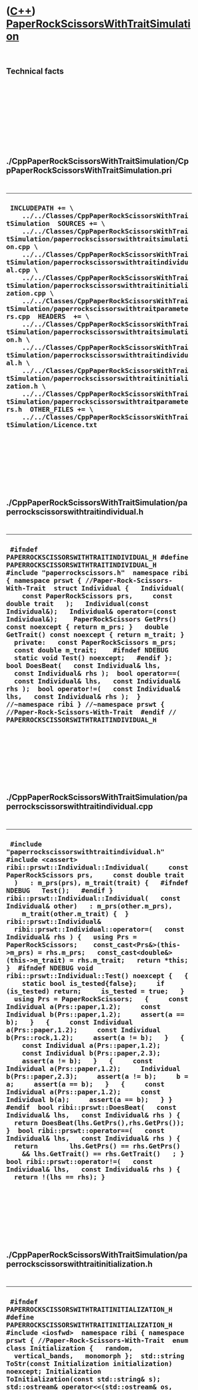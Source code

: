 



 

 

 

 

 

([C++](Cpp.md)) [PaperRockScissorsWithTraitSimulation](CppPaperRockScissorsWithTraitSimulation.md)
====================================================================================================

 

Technical facts
---------------

 

 

 

 

 

 

./CppPaperRockScissorsWithTraitSimulation/CppPaperRockScissorsWithTraitSimulation.pri
-------------------------------------------------------------------------------------

 

  ----------------------------------------------------------------------------------------------------------------------------------------------------------------------------------------------------------------------------------------------------------------------------------------------------------------------------------------------------------------------------------------------------------------------------------------------------------------------------------------------------------------------------------------------------------------------------------------------------------------------------------------------------------------------------------------------------------------------------------------------------------------------------------------------------------------------------------------------------------------------------------------------------------------------------------------------------------------------------------------------------------------------------------------
  ` INCLUDEPATH += \     ../../Classes/CppPaperRockScissorsWithTraitSimulation  SOURCES += \     ../../Classes/CppPaperRockScissorsWithTraitSimulation/paperrockscissorswithtraitsimulation.cpp \     ../../Classes/CppPaperRockScissorsWithTraitSimulation/paperrockscissorswithtraitindividual.cpp \     ../../Classes/CppPaperRockScissorsWithTraitSimulation/paperrockscissorswithtraitinitialization.cpp \     ../../Classes/CppPaperRockScissorsWithTraitSimulation/paperrockscissorswithtraitparameters.cpp  HEADERS  += \     ../../Classes/CppPaperRockScissorsWithTraitSimulation/paperrockscissorswithtraitsimulation.h \     ../../Classes/CppPaperRockScissorsWithTraitSimulation/paperrockscissorswithtraitindividual.h \     ../../Classes/CppPaperRockScissorsWithTraitSimulation/paperrockscissorswithtraitinitialization.h \     ../../Classes/CppPaperRockScissorsWithTraitSimulation/paperrockscissorswithtraitparameters.h  OTHER_FILES += \     ../../Classes/CppPaperRockScissorsWithTraitSimulation/Licence.txt`
  ----------------------------------------------------------------------------------------------------------------------------------------------------------------------------------------------------------------------------------------------------------------------------------------------------------------------------------------------------------------------------------------------------------------------------------------------------------------------------------------------------------------------------------------------------------------------------------------------------------------------------------------------------------------------------------------------------------------------------------------------------------------------------------------------------------------------------------------------------------------------------------------------------------------------------------------------------------------------------------------------------------------------------------------

 

 

 

 

 

./CppPaperRockScissorsWithTraitSimulation/paperrockscissorswithtraitindividual.h
--------------------------------------------------------------------------------

 

  -------------------------------------------------------------------------------------------------------------------------------------------------------------------------------------------------------------------------------------------------------------------------------------------------------------------------------------------------------------------------------------------------------------------------------------------------------------------------------------------------------------------------------------------------------------------------------------------------------------------------------------------------------------------------------------------------------------------------------------------------------------------------------------------------------------------------------------------------------------------------------------------------------------------------------------------------------------------------------------------
  ` #ifndef PAPERROCKSCISSORSWITHTRAITINDIVIDUAL_H #define PAPERROCKSCISSORSWITHTRAITINDIVIDUAL_H  #include "paperrockscissors.h"  namespace ribi { namespace prswt { //Paper-Rock-Scissors-With-Trait  struct Individual {   Individual(     const PaperRockScissors prs,     const double trait   );   Individual(const Individual&);   Individual& operator=(const Individual&);    PaperRockScissors GetPrs() const noexcept { return m_prs; }   double GetTrait() const noexcept { return m_trait; }    private:   const PaperRockScissors m_prs;   const double m_trait;    #ifndef NDEBUG   static void Test() noexcept;   #endif };  bool DoesBeat(   const Individual& lhs,   const Individual& rhs );  bool operator==(   const Individual& lhs,   const Individual& rhs );  bool operator!=(   const Individual& lhs,   const Individual& rhs );  } //~namespace ribi } //~namespace prswt { //Paper-Rock-Scissors-With-Trait  #endif // PAPERROCKSCISSORSWITHTRAITINDIVIDUAL_H`
  -------------------------------------------------------------------------------------------------------------------------------------------------------------------------------------------------------------------------------------------------------------------------------------------------------------------------------------------------------------------------------------------------------------------------------------------------------------------------------------------------------------------------------------------------------------------------------------------------------------------------------------------------------------------------------------------------------------------------------------------------------------------------------------------------------------------------------------------------------------------------------------------------------------------------------------------------------------------------------------------

 

 

 

 

 

./CppPaperRockScissorsWithTraitSimulation/paperrockscissorswithtraitindividual.cpp
----------------------------------------------------------------------------------

 

  ----------------------------------------------------------------------------------------------------------------------------------------------------------------------------------------------------------------------------------------------------------------------------------------------------------------------------------------------------------------------------------------------------------------------------------------------------------------------------------------------------------------------------------------------------------------------------------------------------------------------------------------------------------------------------------------------------------------------------------------------------------------------------------------------------------------------------------------------------------------------------------------------------------------------------------------------------------------------------------------------------------------------------------------------------------------------------------------------------------------------------------------------------------------------------------------------------------------------------------------------------------------------------------------------------------------------------------------------------------------------------------------------------------------------------------------------------------------------------------------------------------------------------------------------------------------------------------------------------------------------------------------------------------------------------------------------------------------------------------------------------------------------------------------------------------------------------------------
  ` #include "paperrockscissorswithtraitindividual.h"  #include <cassert>  ribi::prswt::Individual::Individual(     const PaperRockScissors prs,     const double trait   )   : m_prs(prs), m_trait(trait) {   #ifndef NDEBUG   Test();   #endif }  ribi::prswt::Individual::Individual(   const Individual& other)   : m_prs(other.m_prs),     m_trait(other.m_trait) {  }  ribi::prswt::Individual&   ribi::prswt::Individual::operator=(   const Individual& rhs ) {   using Prs = PaperRockScissors;    const_cast<Prs&>(this->m_prs) = rhs.m_prs;   const_cast<double&>(this->m_trait) = rhs.m_trait;   return *this; }  #ifndef NDEBUG void ribi::prswt::Individual::Test() noexcept {   {     static bool is_tested{false};     if (is_tested) return;     is_tested = true;   }   using Prs = PaperRockScissors;   {     const Individual a(Prs::paper,1.2);     const Individual b(Prs::paper,1.2);     assert(a == b);   }   {     const Individual a(Prs::paper,1.2);     const Individual b(Prs::rock,1.2);     assert(a != b);   }   {     const Individual a(Prs::paper,1.2);     const Individual b(Prs::paper,2.3);     assert(a != b);   }   {     const Individual a(Prs::paper,1.2);     Individual b(Prs::paper,2.3);     assert(a != b);     b = a;     assert(a == b);   }   {     const Individual a(Prs::paper,1.2);     const Individual b(a);     assert(a == b);   } } #endif  bool ribi::prswt::DoesBeat(   const Individual& lhs,   const Individual& rhs ) {   return DoesBeat(lhs.GetPrs(),rhs.GetPrs()); }  bool ribi::prswt::operator==(   const Individual& lhs,   const Individual& rhs ) {   return        lhs.GetPrs() == rhs.GetPrs()     && lhs.GetTrait() == rhs.GetTrait()   ; }  bool ribi::prswt::operator!=(   const Individual& lhs,   const Individual& rhs ) {   return !(lhs == rhs); }`
  ----------------------------------------------------------------------------------------------------------------------------------------------------------------------------------------------------------------------------------------------------------------------------------------------------------------------------------------------------------------------------------------------------------------------------------------------------------------------------------------------------------------------------------------------------------------------------------------------------------------------------------------------------------------------------------------------------------------------------------------------------------------------------------------------------------------------------------------------------------------------------------------------------------------------------------------------------------------------------------------------------------------------------------------------------------------------------------------------------------------------------------------------------------------------------------------------------------------------------------------------------------------------------------------------------------------------------------------------------------------------------------------------------------------------------------------------------------------------------------------------------------------------------------------------------------------------------------------------------------------------------------------------------------------------------------------------------------------------------------------------------------------------------------------------------------------------------------------

 

 

 

 

 

./CppPaperRockScissorsWithTraitSimulation/paperrockscissorswithtraitinitialization.h
------------------------------------------------------------------------------------

 

  ---------------------------------------------------------------------------------------------------------------------------------------------------------------------------------------------------------------------------------------------------------------------------------------------------------------------------------------------------------------------------------------------------------------------------------------------------------------------------------------------------------------------------------------------------------------------------------------------------------------------------------------------------------------------------------------------------------------------------------------------------------------
  ` #ifndef PAPERROCKSCISSORSWITHTRAITINITIALIZATION_H #define PAPERROCKSCISSORSWITHTRAITINITIALIZATION_H  #include <iosfwd>  namespace ribi { namespace prswt { //Paper-Rock-Scissors-With-Trait  enum class Initialization {   random,   vertical_bands,   monomorph };  std::string ToStr(const Initialization initialization) noexcept; Initialization ToInitialization(const std::string& s);  std::ostream& operator<<(std::ostream& os, const Initialization initialization); std::istream& operator>>(std::istream& is, Initialization& initialization);  #ifndef NDEBUG void TestInitialization() noexcept; #endif  } //~namespace prswt { //Paper-Rock-Scissors-With-Trait } //~namespace ribi  #endif // PAPERROCKSCISSORSWITHTRAITINITIALIZATION_H`
  ---------------------------------------------------------------------------------------------------------------------------------------------------------------------------------------------------------------------------------------------------------------------------------------------------------------------------------------------------------------------------------------------------------------------------------------------------------------------------------------------------------------------------------------------------------------------------------------------------------------------------------------------------------------------------------------------------------------------------------------------------------------

 

 

 

 

 

./CppPaperRockScissorsWithTraitSimulation/paperrockscissorswithtraitinitialization.cpp
--------------------------------------------------------------------------------------

 

  ----------------------------------------------------------------------------------------------------------------------------------------------------------------------------------------------------------------------------------------------------------------------------------------------------------------------------------------------------------------------------------------------------------------------------------------------------------------------------------------------------------------------------------------------------------------------------------------------------------------------------------------------------------------------------------------------------------------------------------------------------------------------------------------------------------------------------------------------------------------------------------------------------------------------------------------------------------------------------------------------------------------------------------------------------------------------------------------------------------------------------------------------------------------------------------------------------------------------------------------------------------------------------------------------------------------------------------------------------------------------------------------------------------------------------------------------------------------------------------------------------------------------------------------------------------------------------------------------------------------------------------------------------------------------------------------------------------------------------------------------------------------------------------------------------------------------------------------------------------------------------------------------------------------------------------------------------------------------------------------------------------------------------------------------------------------------------------------------------------------------------------------------------------------------------------------------------------------------------------------------------------------------------
  ` #include "paperrockscissorswithtraitinitialization.h"  #include <cassert> #include <fstream> #include <iostream> #include <stdexcept>  #include "fileio.h"  #ifndef NDEBUG void ribi::prswt::TestInitialization() noexcept {   {     static bool is_tested{false};     if (is_tested) return;     is_tested = true;   }   const auto all = {     Initialization::random,     Initialization::vertical_bands,     Initialization::monomorph   };    //ToStr   {     for (const auto i: all)     {       const std::string s = ToStr(i);       const auto j = ToInitialization(s);       const std::string t = ToStr(j);       assert(i == j);       assert(s == t);     }   }   //File I/O   {     for (const auto i: all)     {       const std::string filename = ribi::fileio::FileIo().GetTempFileName(".txt");       //Write to file       {         std::ofstream f(filename);         f << i;       }       //Read from file       std::ifstream f(filename);       Initialization j{Initialization::random};       f >> j;       assert(i == j);       ribi::fileio::FileIo().DeleteFile(filename);     }   } } #endif  std::string ribi::prswt::ToStr(const Initialization initialization) noexcept {   switch (initialization)   {     case Initialization::random: return "random";     case Initialization::vertical_bands: return "vertical_bands";     case Initialization::monomorph: return "monomorph";     default: assert(!"Should not get here");   }   assert(!"Should not get here");   throw std::logic_error("ribi::prswt::ToStr: unknown value of initialization"); }  ribi::prswt::Initialization ribi::prswt::ToInitialization(const std::string& s) {   if (s == "random") return Initialization::random;   if (s == "vertical_bands") return Initialization::vertical_bands;   if (s == "monomorph") return Initialization::monomorph;   throw std::logic_error("ribi::prswt::ToInitialization: unknown s"); }   std::ostream& ribi::prswt::operator<<(std::ostream& os, const Initialization initialization) {   os << ToStr(initialization);   return os; }  std::istream& ribi::prswt::operator>>(std::istream& is, Initialization& initialization) {   std::string s;   is >> s;   initialization = ToInitialization(s);   return is; }`
  ----------------------------------------------------------------------------------------------------------------------------------------------------------------------------------------------------------------------------------------------------------------------------------------------------------------------------------------------------------------------------------------------------------------------------------------------------------------------------------------------------------------------------------------------------------------------------------------------------------------------------------------------------------------------------------------------------------------------------------------------------------------------------------------------------------------------------------------------------------------------------------------------------------------------------------------------------------------------------------------------------------------------------------------------------------------------------------------------------------------------------------------------------------------------------------------------------------------------------------------------------------------------------------------------------------------------------------------------------------------------------------------------------------------------------------------------------------------------------------------------------------------------------------------------------------------------------------------------------------------------------------------------------------------------------------------------------------------------------------------------------------------------------------------------------------------------------------------------------------------------------------------------------------------------------------------------------------------------------------------------------------------------------------------------------------------------------------------------------------------------------------------------------------------------------------------------------------------------------------------------------------------------------

 

 

 

 

 

./CppPaperRockScissorsWithTraitSimulation/paperrockscissorswithtraitparameters.h
--------------------------------------------------------------------------------

 

  -------------------------------------------------------------------------------------------------------------------------------------------------------------------------------------------------------------------------------------------------------------------------------------------------------------------------------------------------------------------------------------------------------------------------------------------------------------------------------------------------------------------------------------------------------------------------------------------------------------------------------------------------------------------------------------------------------------------------------------------------------------------------------------------------------------------------------------------------------------------------------------------------------------------------------------------------------------------------------------------------------------------------------------------------------------------------------------------------------------------------------------------------------------------------------------------------------------------------------------------------------------------------------------------------------------------------------------------------------------------------------------------------------------------------------
  ` #ifndef PAPERROCKSCISSORSWITHTRAITPARAMETERS_H #define PAPERROCKSCISSORSWITHTRAITPARAMETERS_H  #include "paperrockscissorswithtraitinitialization.h"  namespace ribi { namespace prswt { //Paper-Rock-Scissors-With-Trait  struct Parameters {   Parameters(     const int width,     const int height,     const Initialization initialization,     const int rng_seed   );   int GetHeight() const noexcept { return m_height; }   Initialization GetInitialization() const noexcept { return m_initialization; }   int GetRngSeed() const noexcept { return m_rng_seed; }   int GetWidth() const noexcept { return m_width; }    void SetHeight(const int height);   void SetInitialization(const Initialization initialization) noexcept;   void SetRngSeed(const int rng_seed) noexcept;   void SetWidth(const int width);    private:   int m_width;   int m_height;   Initialization m_initialization;   int m_rng_seed;    #ifndef NDEBUG   static void Test() noexcept;   #endif };  std::ostream& operator<<(std::ostream& os, const Parameters& parameters); std::istream& operator>>(std::istream& is, Parameters& parameters); bool operator==(const Parameters& lhs, const Parameters& rhs) noexcept; bool operator!=(const Parameters& lhs, const Parameters& rhs) noexcept;  } //~namespace prswt { //Paper-Rock-Scissors-With-Trait } //~namespace ribi  #endif // PAPERROCKSCISSORSWITHTRAITPARAMETERS_H`
  -------------------------------------------------------------------------------------------------------------------------------------------------------------------------------------------------------------------------------------------------------------------------------------------------------------------------------------------------------------------------------------------------------------------------------------------------------------------------------------------------------------------------------------------------------------------------------------------------------------------------------------------------------------------------------------------------------------------------------------------------------------------------------------------------------------------------------------------------------------------------------------------------------------------------------------------------------------------------------------------------------------------------------------------------------------------------------------------------------------------------------------------------------------------------------------------------------------------------------------------------------------------------------------------------------------------------------------------------------------------------------------------------------------------------------

 

 

 

 

 

./CppPaperRockScissorsWithTraitSimulation/paperrockscissorswithtraitparameters.cpp
----------------------------------------------------------------------------------

 

  --------------------------------------------------------------------------------------------------------------------------------------------------------------------------------------------------------------------------------------------------------------------------------------------------------------------------------------------------------------------------------------------------------------------------------------------------------------------------------------------------------------------------------------------------------------------------------------------------------------------------------------------------------------------------------------------------------------------------------------------------------------------------------------------------------------------------------------------------------------------------------------------------------------------------------------------------------------------------------------------------------------------------------------------------------------------------------------------------------------------------------------------------------------------------------------------------------------------------------------------------------------------------------------------------------------------------------------------------------------------------------------------------------------------------------------------------------------------------------------------------------------------------------------------------------------------------------------------------------------------------------------------------------------------------------------------------------------------------------------------------------------------------------------------------------------------------------------------------------------------------------------------------------------------------------------------------------------------------------------------------------------------------------------------------------------------------------------------------------------------------------------------------------------------------------------------------------------------------------------------------------------------------------------------------------------------------------------------------------------------------------------------------------------------------------------------------------------------------------------------------------------------------------------------------------------------------------------------------------------------------------------------------------------------------------------------------------------------------------------------------------------------------------------------------------------------------------------------------------------------------------------------------------------------------------------------------------------------------------------------------------------------------------------------------------------------------------------------------------------------------------------------------------------------------------------------------------------------------------------------------------------------------------------------------------------------------------------------------------------------------------------------------------------------------------------------------------------------------------------------------------------------------------------------------------------------------------------------------------------------------------------------------------------------------------------------------------------------------------------------------------------------------------------------------------------------------------------------------------------------------------------------------------------------------------------------------------------------------------------------------------------------------------------------------------------------
  ` #include "paperrockscissorswithtraitparameters.h"  #include <cassert> #include <fstream> #include <iostream> #include <stdexcept> #include "fileio.h"  ribi::prswt::Parameters::Parameters(   const int width,   const int height,   const Initialization initialization,   const int rng_seed ) : m_width{width},     m_height{height},     m_initialization{initialization},     m_rng_seed{rng_seed} {   #ifndef NDEBUG   Test();   #endif }  void ribi::prswt::Parameters::SetHeight(const int height) {   if (height < 1) throw std::logic_error("ribi::prswt::Parameters::SetHeight: invalid height");   assert(height > 0);   m_height = height; }  void ribi::prswt::Parameters::SetInitialization(const Initialization initialization) noexcept {   m_initialization = initialization; }  void ribi::prswt::Parameters::SetRngSeed(const int rng_seed) noexcept {   m_rng_seed = rng_seed; }  void ribi::prswt::Parameters::SetWidth(const int width) {   if (width < 1) throw std::logic_error("ribi::prswt::Parameters::SetWidth: invalid width");   assert(width > 0);   m_width = width; }    #ifndef NDEBUG void ribi::prswt::Parameters::Test() noexcept {   {     static bool is_tested{false};     if (is_tested) return;     is_tested = true;   }   {     TestInitialization();   }   //operator==   {     const Parameters p(2,3,Initialization::monomorph,42);     const Parameters q(2,3,Initialization::monomorph,42);     assert(p == q);   }   //operator==   {     const Parameters p(2,3,Initialization::monomorph,42);     const Parameters q(p);     assert(p == q);   }   //operator!=, varied width   {     const Parameters p(2,3,Initialization::monomorph,42);     Parameters q(p);     q.SetWidth(q.GetWidth() + 1);     assert(p != q);   }   //operator!=, varied height   {     const Parameters p(2,3,Initialization::monomorph,42);     Parameters q(p);     q.SetHeight(q.GetHeight() + 1);     assert(p != q);   }   //operator!=, varied initialization   {     const Parameters p(2,3,Initialization::monomorph,42);     Parameters q(p);     q.SetInitialization(Initialization::vertical_bands);     assert(p != q);   }   //operator!=, varied RNG seed   {     const Parameters p(2,3,Initialization::monomorph,42);     Parameters q(p);     q.SetRngSeed(q.GetRngSeed() + 1);     assert(p != q);   }   //File Io   {     const Parameters p(2,3,Initialization::monomorph,42);     const std::string filename = ribi::fileio::FileIo().GetTempFileName(".txt");     //Write to file     {       std::ofstream f(filename);       f << p;     }     //Read from file     std::ifstream f(filename);     Parameters q(p);     f >> q;     assert(p == q);     ribi::fileio::FileIo().DeleteFile(filename);   }  } #endif  std::ostream& ribi::prswt::operator<<(std::ostream& os, const Parameters& parameters) {   os     << "width: " << parameters.GetWidth()     << " height: " << parameters.GetHeight()     << " initialization: " << parameters.GetInitialization()     << " rng_seed: " << parameters.GetRngSeed()   ;   return os; }  std::istream& ribi::prswt::operator>>(std::istream& is, Parameters& parameters) {   std::string s;   is >> s;   assert(s == "width:");   int width = -1;   is >> width;    is >> s;   assert(s == "height:");   int height = -1;   is >> height;    is >> s;   assert(s == "initialization:");   Initialization initialization = Initialization::random;   is >> initialization;    is >> s;   assert(s == "rng_seed:");   int rng_seed = 0;   is >> rng_seed;    parameters = Parameters(width,height,initialization,rng_seed);    return is; }  bool ribi::prswt::operator==(const Parameters& lhs, const Parameters& rhs) noexcept {   return        lhs.GetHeight() == rhs.GetHeight()     && lhs.GetInitialization() == rhs.GetInitialization()     && lhs.GetRngSeed() == rhs.GetRngSeed()     && lhs.GetWidth() == rhs.GetWidth()   ; }  bool ribi::prswt::operator!=(const Parameters& lhs, const Parameters& rhs) noexcept {   return !(lhs == rhs); }`
  --------------------------------------------------------------------------------------------------------------------------------------------------------------------------------------------------------------------------------------------------------------------------------------------------------------------------------------------------------------------------------------------------------------------------------------------------------------------------------------------------------------------------------------------------------------------------------------------------------------------------------------------------------------------------------------------------------------------------------------------------------------------------------------------------------------------------------------------------------------------------------------------------------------------------------------------------------------------------------------------------------------------------------------------------------------------------------------------------------------------------------------------------------------------------------------------------------------------------------------------------------------------------------------------------------------------------------------------------------------------------------------------------------------------------------------------------------------------------------------------------------------------------------------------------------------------------------------------------------------------------------------------------------------------------------------------------------------------------------------------------------------------------------------------------------------------------------------------------------------------------------------------------------------------------------------------------------------------------------------------------------------------------------------------------------------------------------------------------------------------------------------------------------------------------------------------------------------------------------------------------------------------------------------------------------------------------------------------------------------------------------------------------------------------------------------------------------------------------------------------------------------------------------------------------------------------------------------------------------------------------------------------------------------------------------------------------------------------------------------------------------------------------------------------------------------------------------------------------------------------------------------------------------------------------------------------------------------------------------------------------------------------------------------------------------------------------------------------------------------------------------------------------------------------------------------------------------------------------------------------------------------------------------------------------------------------------------------------------------------------------------------------------------------------------------------------------------------------------------------------------------------------------------------------------------------------------------------------------------------------------------------------------------------------------------------------------------------------------------------------------------------------------------------------------------------------------------------------------------------------------------------------------------------------------------------------------------------------------------------------------------------------------------------------------------------------

 

 

 

 

 

./CppPaperRockScissorsWithTraitSimulation/paperrockscissorswithtraitsimulation.h
--------------------------------------------------------------------------------

 

  ---------------------------------------------------------------------------------------------------------------------------------------------------------------------------------------------------------------------------------------------------------------------------------------------------------------------------------------------------------------------------------------------------------------------------------------------------------------------------------------------------------------------------------------------------------------------------------------------------------------------------------------------------------------------------------------------------------------------------------------------------------------------------------------------------------------------------------------------------------------------------------------------------------------------------------------------------------------------------------------------------------------------------------------------------------------------------------------------------------------------------------------------------------------------------------------------------------------------------------------------------------------------------------------------------------------------------------------------------------------------------------------------------------------------------------------------------------------------------------------
  ` #ifndef PAPERROCKSCISSORSWITHTRAITSIMULATION_H #define PAPERROCKSCISSORSWITHTRAITSIMULATION_H  #include <random> #include <vector> #include "paperrockscissors.h" #include "paperrockscissorswithtraitindividual.h" #include "paperrockscissorswithtraitinitialization.h" #include "paperrockscissorswithtraitparameters.h"  namespace ribi { namespace prswt { //Paper-Rock-Scissors-With-Trait  struct Simulation {   Simulation(     const Parameters& parameters   );    ///Y-X ordered grid   const auto& GetGrid() const noexcept { return m_grid; }    const auto& GetParameters() const noexcept { return m_parameters; }    //Initialization GetInitialization() const noexcept { return m_initialization; }   std::tuple<int,int,int> GetLastPopSizes() const;   std::tuple<double,double,double> GetLastMeanTraits() const;    void Next();   void SetInitialization(const Initialization initialization) noexcept;    private:    std::vector<std::vector<Individual>> m_grid;   std::mt19937 m_rng;    std::uniform_int_distribution<int> m_uniform_distribution;   std::normal_distribution<double> m_normal_distribution;    std::vector<std::tuple<int,int,int>> m_popsizes;   std::vector<std::tuple<double,double,double>> m_mean_traits;    Parameters m_parameters;    #ifndef NDEBUG   static void Test() noexcept;   #endif };  } //namespace prswt { //Paper-Rock-Scissors-With-Trait } //~namespace ribi  #endif // PAPERROCKSCISSORSWITHTRAITSIMULATION_H`
  ---------------------------------------------------------------------------------------------------------------------------------------------------------------------------------------------------------------------------------------------------------------------------------------------------------------------------------------------------------------------------------------------------------------------------------------------------------------------------------------------------------------------------------------------------------------------------------------------------------------------------------------------------------------------------------------------------------------------------------------------------------------------------------------------------------------------------------------------------------------------------------------------------------------------------------------------------------------------------------------------------------------------------------------------------------------------------------------------------------------------------------------------------------------------------------------------------------------------------------------------------------------------------------------------------------------------------------------------------------------------------------------------------------------------------------------------------------------------------------------

 

 

 

 

 

./CppPaperRockScissorsWithTraitSimulation/paperrockscissorswithtraitsimulation.cpp
----------------------------------------------------------------------------------

 

  ------------------------------------------------------------------------------------------------------------------------------------------------------------------------------------------------------------------------------------------------------------------------------------------------------------------------------------------------------------------------------------------------------------------------------------------------------------------------------------------------------------------------------------------------------------------------------------------------------------------------------------------------------------------------------------------------------------------------------------------------------------------------------------------------------------------------------------------------------------------------------------------------------------------------------------------------------------------------------------------------------------------------------------------------------------------------------------------------------------------------------------------------------------------------------------------------------------------------------------------------------------------------------------------------------------------------------------------------------------------------------------------------------------------------------------------------------------------------------------------------------------------------------------------------------------------------------------------------------------------------------------------------------------------------------------------------------------------------------------------------------------------------------------------------------------------------------------------------------------------------------------------------------------------------------------------------------------------------------------------------------------------------------------------------------------------------------------------------------------------------------------------------------------------------------------------------------------------------------------------------------------------------------------------------------------------------------------------------------------------------------------------------------------------------------------------------------------------------------------------------------------------------------------------------------------------------------------------------------------------------------------------------------------------------------------------------------------------------------------------------------------------------------------------------------------------------------------------------------------------------------------------------------------------------------------------------------------------------------------------------------------------------------------------------------------------------------------------------------------------------------------------------------------------------------------------------------------------------------------------------------------------------------------------------------------------------------------------------------------------------------------------------------------------------------------------------------------------------------------------------------------------------------------------------------------------------------------------------------------------------------------------------------------------------------------------------------------------------------------------------------------------------------------------------------------------------------------------------------------------------------------------------------------------------------------------------------------------------------------------------------------------------------------------------------------------------------------------------------------------------------------------------------------------------------------------------------------------------------------------------------------------------------------------------------------------------------------------------------------------------------------------------------------------------------------------------------------------------------------------------------------------------------------------------------------------------------------------------------------------------------------------------------------------------------------------------------------------------------------------------------------------------------------------------------------------------------------------------------------------------------------------------------------------------------------------------------------------------------------------------------------------------------------------------------------------------------------------------------------------------------------------------------------------------------------------------------------------------------------------------------------------------------------------------------------------------------------------------------------------------------------------------------------------------------------------------------------------------------------------------------------------------------------------------------------------------------------------------------------------------------------------------------------
  ` #include "paperrockscissorswithtraitsimulation.h"  #include <array> #include <cassert> #include <algorithm> #include <cstdlib> #include <map> #include <tuple>  ribi::prswt::Simulation::Simulation(   const Parameters& parameters)   : m_grid{},     m_rng(parameters.GetRngSeed()),     m_uniform_distribution(0,3), //Inclusive     m_normal_distribution(0.0,1.0),     m_popsizes{},     m_mean_traits{},     m_parameters{parameters} {   #ifndef NDEBUG   Test();   #endif   SetInitialization(m_parameters.GetInitialization()); }  std::tuple<int,int,int> ribi::prswt::Simulation::GetLastPopSizes() const {   assert(!m_popsizes.empty());   return m_popsizes.back(); }  std::tuple<double,double,double> ribi::prswt::Simulation::GetLastMeanTraits() const {   assert(!m_mean_traits.empty());   return m_mean_traits.back(); }   void ribi::prswt::Simulation::Next() {   using Prs = PaperRockScissors;   std::map<Prs,double> sum_traits;   sum_traits[Prs::paper   ] = 0.0;   sum_traits[Prs::rock    ] = 0.0;   sum_traits[Prs::scissors] = 0.0;    std::map<Prs,int> tally_popsizes;   tally_popsizes[Prs::paper   ] = 0;   tally_popsizes[Prs::rock    ] = 0;   tally_popsizes[Prs::scissors] = 0;    std::vector<std::vector<Individual>> next(m_grid);   const int height{static_cast<int>(m_grid.size())};   const int width{static_cast<int>(m_grid[0].size())};   for (int y=0; y!=height; ++y)   {     for (int x=0; x!=width; ++x)     {       int dx{0};       int dy{0};        switch (m_uniform_distribution(m_rng))       {         case 0: --dy; break;         case 1: ++dx; break;         case 2: ++dy; break;         case 3: --dx; break;         default: assert(!"Should not get here");       }       auto& here = m_grid[y][x];       const auto& neighbour = m_grid[(y+dy+height)%height][(x+dx+width)%width];       const auto& winner = DoesBeat(neighbour,here) ? neighbour : here;       if (winner == neighbour)       {         const double new_trait{winner.GetTrait() + m_normal_distribution(m_rng)};         next[y][x]           = Individual(             winner.GetPrs(),             new_trait           )         ;         ++tally_popsizes[winner.GetPrs()];         sum_traits[winner.GetPrs()] += winner.GetTrait();       }       else       {         const double new_trait{here.GetTrait() + m_normal_distribution(m_rng)};         next[y][x]           = Individual(             here.GetPrs(),             new_trait           )         ;         sum_traits[here.GetPrs()] += here.GetTrait();         ++tally_popsizes[here.GetPrs()];       }     }   }    {     const int n_p{tally_popsizes[Prs::paper]};     const int n_r{tally_popsizes[Prs::rock]};     const int n_s{tally_popsizes[Prs::scissors]};     assert(n_p >= 0);     assert(n_r >= 0);     assert(n_s >= 0);     m_popsizes.push_back(std::make_tuple(n_p,n_r,n_s));   }   m_mean_traits.push_back(     std::make_tuple(       sum_traits[Prs::paper   ] / static_cast<double>(tally_popsizes[Prs::paper   ]),       sum_traits[Prs::rock    ] / static_cast<double>(tally_popsizes[Prs::rock    ]),       sum_traits[Prs::scissors] / static_cast<double>(tally_popsizes[Prs::scissors])     )    );   std::swap(m_grid,next); }  void ribi::prswt::Simulation::SetInitialization(const Initialization initialization) noexcept {   using Prs = PaperRockScissors;    m_popsizes.clear();   m_mean_traits.clear();   m_grid.clear();   std::map<Prs,int> tally;   tally[Prs::paper] = 0;   tally[Prs::rock] = 0;   tally[Prs::scissors] = 0;     m_parameters.SetInitialization(initialization);    //Initialize the grid   assert(m_grid.empty());   const int height = m_parameters.GetHeight();   const int width = m_parameters.GetWidth();   for (int y=0; y!=height; ++y)   {     assert(y == static_cast<int>(m_grid.size()));     m_grid.push_back(std::vector<Individual>());     assert(y < static_cast<int>(m_grid.size()));     for (int x=0; x!=width; ++x)     {       assert(x == static_cast<int>(m_grid[y].size()));        Prs prs = Prs::paper;       switch(initialization)       {         case Initialization::random:         {           static std::uniform_int_distribution<int> d(0,2); //Inclusive           switch (d(m_rng))           {             case 0: prs = Prs::paper; break;             case 1: prs = Prs::rock; break;             case 2: prs = Prs::scissors; break;             default: assert(!"Should not get here");           }         }         break;         case Initialization::vertical_bands:         {           switch ((y / (height / 15)) % 3)           {             case 0: prs = Prs::paper; break;             case 1: prs = Prs::rock; break;             case 2: prs = Prs::scissors; break;             default: assert(!"Should not get here");           }         }         break;         case Initialization::monomorph:           prs = Prs::paper;         break;         default: assert(!"Should not get here");       }       m_grid[y].push_back(Individual(prs,0.0));       ++tally[prs];     }   }    {     const int n_p{tally[Prs::paper]};     const int n_r{tally[Prs::rock]};     const int n_s{tally[Prs::scissors]};     assert(n_p >= 0);     assert(n_r >= 0);     assert(n_s >= 0);     m_popsizes.push_back(std::make_tuple(n_p,n_r,n_s));   }   m_mean_traits.push_back(     std::make_tuple(0.0,0.0,0.0)   ); }  #ifndef NDEBUG void ribi::prswt::Simulation::Test() noexcept {   {     static bool is_tested{false};     if (is_tested) return;     is_tested = true;   }   TestInitialization(); } #endif`
  ------------------------------------------------------------------------------------------------------------------------------------------------------------------------------------------------------------------------------------------------------------------------------------------------------------------------------------------------------------------------------------------------------------------------------------------------------------------------------------------------------------------------------------------------------------------------------------------------------------------------------------------------------------------------------------------------------------------------------------------------------------------------------------------------------------------------------------------------------------------------------------------------------------------------------------------------------------------------------------------------------------------------------------------------------------------------------------------------------------------------------------------------------------------------------------------------------------------------------------------------------------------------------------------------------------------------------------------------------------------------------------------------------------------------------------------------------------------------------------------------------------------------------------------------------------------------------------------------------------------------------------------------------------------------------------------------------------------------------------------------------------------------------------------------------------------------------------------------------------------------------------------------------------------------------------------------------------------------------------------------------------------------------------------------------------------------------------------------------------------------------------------------------------------------------------------------------------------------------------------------------------------------------------------------------------------------------------------------------------------------------------------------------------------------------------------------------------------------------------------------------------------------------------------------------------------------------------------------------------------------------------------------------------------------------------------------------------------------------------------------------------------------------------------------------------------------------------------------------------------------------------------------------------------------------------------------------------------------------------------------------------------------------------------------------------------------------------------------------------------------------------------------------------------------------------------------------------------------------------------------------------------------------------------------------------------------------------------------------------------------------------------------------------------------------------------------------------------------------------------------------------------------------------------------------------------------------------------------------------------------------------------------------------------------------------------------------------------------------------------------------------------------------------------------------------------------------------------------------------------------------------------------------------------------------------------------------------------------------------------------------------------------------------------------------------------------------------------------------------------------------------------------------------------------------------------------------------------------------------------------------------------------------------------------------------------------------------------------------------------------------------------------------------------------------------------------------------------------------------------------------------------------------------------------------------------------------------------------------------------------------------------------------------------------------------------------------------------------------------------------------------------------------------------------------------------------------------------------------------------------------------------------------------------------------------------------------------------------------------------------------------------------------------------------------------------------------------------------------------------------------------------------------------------------------------------------------------------------------------------------------------------------------------------------------------------------------------------------------------------------------------------------------------------------------------------------------------------------------------------------------------------------------------------------------------------------------------------------------------------------------------------------------------

 

 

 

 

 





 




This page has been created by the [tool](Tools.md)
[CodeToHtml](ToolCodeToHtml.md)

